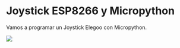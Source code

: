 # Joystick ESP8266 y Micropython 
Vamos a programar un Joystick Elegoo con Micropython.

![](image.png)

